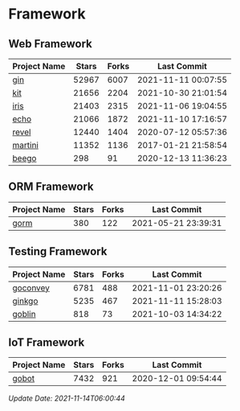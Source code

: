 # Framework

## Web Framework
| Project Name | Stars | Forks | Last Commit |
| ------------ | ----- | ----- | ----------- |
| [gin](https://github.com/gin-gonic/gin) | 52967 | 6007 | 2021-11-11 00:07:55 |
| [kit](https://github.com/go-kit/kit) | 21656 | 2204 | 2021-10-30 21:01:54 |
| [iris](https://github.com/kataras/iris) | 21403 | 2315 | 2021-11-06 19:04:55 |
| [echo](https://github.com/labstack/echo) | 21066 | 1872 | 2021-11-10 17:16:57 |
| [revel](https://github.com/revel/revel) | 12440 | 1404 | 2020-07-12 05:57:36 |
| [martini](https://github.com/go-martini/martini) | 11352 | 1136 | 2017-01-21 21:58:54 |
| [beego](https://github.com/astaxie/beego) | 298 | 91 | 2020-12-13 11:36:23 |

## ORM Framework
| Project Name | Stars | Forks | Last Commit |
| ------------ | ----- | ----- | ----------- |
| [gorm](https://github.com/jinzhu/gorm) | 380 | 122 | 2021-05-21 23:39:31 |

## Testing Framework
| Project Name | Stars | Forks | Last Commit |
| ------------ | ----- | ----- | ----------- |
| [goconvey](https://github.com/smartystreets/goconvey) | 6781 | 488 | 2021-11-01 23:20:26 |
| [ginkgo](https://github.com/onsi/ginkgo) | 5235 | 467 | 2021-11-11 15:28:03 |
| [goblin](https://github.com/franela/goblin) | 818 | 73 | 2021-10-03 14:34:22 |

## IoT Framework
| Project Name | Stars | Forks | Last Commit |
| ------------ | ----- | ----- | ----------- |
| [gobot](https://github.com/hybridgroup/gobot) | 7432 | 921 | 2020-12-01 09:54:44 |

*Update Date: 2021-11-14T06:00:44*